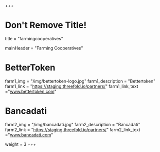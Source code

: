 +++
# Don't Remove Title!
title = "farmingcooperatives"

mainHeader = "Farming Cooperatives"

# BetterToken
farm1_img = "/img/bettertoken-logo.jpg"
farm1_description = "Bettertoken"
farm1_link = "https://staging.threefold.io/partners/"
farm1_link_text ="www.bettertoken.com"

# Bancadati
farm2_img = "/img/bancadati.jpg"
farm2_description = "Bancadati"
farm2_link = "https://staging.threefold.io/partners/"
farm2_link_text ="www.bancadati.com"





weight = 3
+++
